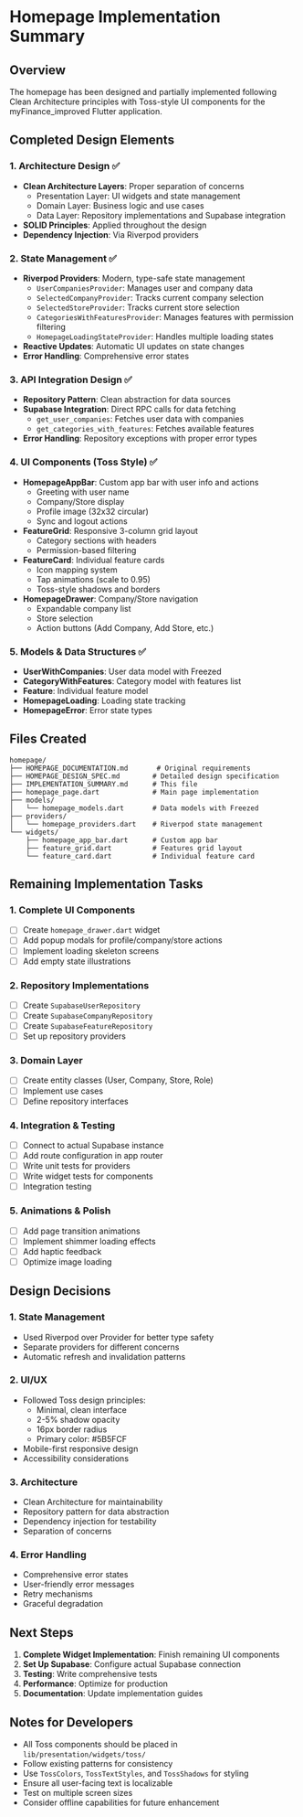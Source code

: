 # Homepage Implementation Summary

## Overview
The homepage has been designed and partially implemented following Clean Architecture principles with Toss-style UI components for the myFinance_improved Flutter application.

## Completed Design Elements

### 1. Architecture Design ✅
- **Clean Architecture Layers**: Proper separation of concerns
  - Presentation Layer: UI widgets and state management
  - Domain Layer: Business logic and use cases
  - Data Layer: Repository implementations and Supabase integration
- **SOLID Principles**: Applied throughout the design
- **Dependency Injection**: Via Riverpod providers

### 2. State Management ✅
- **Riverpod Providers**: Modern, type-safe state management
  - `UserCompaniesProvider`: Manages user and company data
  - `SelectedCompanyProvider`: Tracks current company selection
  - `SelectedStoreProvider`: Tracks current store selection
  - `CategoriesWithFeaturesProvider`: Manages features with permission filtering
  - `HomepageLoadingStateProvider`: Handles multiple loading states
- **Reactive Updates**: Automatic UI updates on state changes
- **Error Handling**: Comprehensive error states

### 3. API Integration Design ✅
- **Repository Pattern**: Clean abstraction for data sources
- **Supabase Integration**: Direct RPC calls for data fetching
  - `get_user_companies`: Fetches user data with companies
  - `get_categories_with_features`: Fetches available features
- **Error Handling**: Repository exceptions with proper error types

### 4. UI Components (Toss Style) ✅
- **HomepageAppBar**: Custom app bar with user info and actions
  - Greeting with user name
  - Company/Store display
  - Profile image (32x32 circular)
  - Sync and logout actions
- **FeatureGrid**: Responsive 3-column grid layout
  - Category sections with headers
  - Permission-based filtering
- **FeatureCard**: Individual feature cards
  - Icon mapping system
  - Tap animations (scale to 0.95)
  - Toss-style shadows and borders
- **HomepageDrawer**: Company/Store navigation
  - Expandable company list
  - Store selection
  - Action buttons (Add Company, Add Store, etc.)

### 5. Models & Data Structures ✅
- **UserWithCompanies**: User data model with Freezed
- **CategoryWithFeatures**: Category model with features list
- **Feature**: Individual feature model
- **HomepageLoading**: Loading state tracking
- **HomepageError**: Error state types

## Files Created

```
homepage/
├── HOMEPAGE_DOCUMENTATION.md       # Original requirements
├── HOMEPAGE_DESIGN_SPEC.md        # Detailed design specification
├── IMPLEMENTATION_SUMMARY.md      # This file
├── homepage_page.dart             # Main page implementation
├── models/
│   └── homepage_models.dart       # Data models with Freezed
├── providers/
│   └── homepage_providers.dart    # Riverpod state management
└── widgets/
    ├── homepage_app_bar.dart      # Custom app bar
    ├── feature_grid.dart          # Features grid layout
    └── feature_card.dart          # Individual feature card
```

## Remaining Implementation Tasks

### 1. Complete UI Components
- [ ] Create `homepage_drawer.dart` widget
- [ ] Add popup modals for profile/company/store actions
- [ ] Implement loading skeleton screens
- [ ] Add empty state illustrations

### 2. Repository Implementations
- [ ] Create `SupabaseUserRepository`
- [ ] Create `SupabaseCompanyRepository`
- [ ] Create `SupabaseFeatureRepository`
- [ ] Set up repository providers

### 3. Domain Layer
- [ ] Create entity classes (User, Company, Store, Role)
- [ ] Implement use cases
- [ ] Define repository interfaces

### 4. Integration & Testing
- [ ] Connect to actual Supabase instance
- [ ] Add route configuration in app router
- [ ] Write unit tests for providers
- [ ] Write widget tests for components
- [ ] Integration testing

### 5. Animations & Polish
- [ ] Add page transition animations
- [ ] Implement shimmer loading effects
- [ ] Add haptic feedback
- [ ] Optimize image loading

## Design Decisions

### 1. State Management
- Used Riverpod over Provider for better type safety
- Separate providers for different concerns
- Automatic refresh and invalidation patterns

### 2. UI/UX
- Followed Toss design principles:
  - Minimal, clean interface
  - 2-5% shadow opacity
  - 16px border radius
  - Primary color: #5B5FCF
- Mobile-first responsive design
- Accessibility considerations

### 3. Architecture
- Clean Architecture for maintainability
- Repository pattern for data abstraction
- Dependency injection for testability
- Separation of concerns

### 4. Error Handling
- Comprehensive error states
- User-friendly error messages
- Retry mechanisms
- Graceful degradation

## Next Steps

1. **Complete Widget Implementation**: Finish remaining UI components
2. **Set Up Supabase**: Configure actual Supabase connection
3. **Testing**: Write comprehensive tests
4. **Performance**: Optimize for production
5. **Documentation**: Update implementation guides

## Notes for Developers

- All Toss components should be placed in `lib/presentation/widgets/toss/`
- Follow existing patterns for consistency
- Use `TossColors`, `TossTextStyles`, and `TossShadows` for styling
- Ensure all user-facing text is localizable
- Test on multiple screen sizes
- Consider offline capabilities for future enhancement